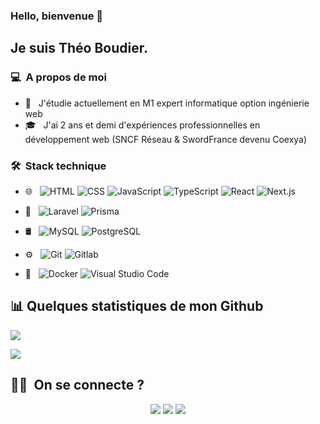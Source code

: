### Hello, bienvenue 👋

## Je suis Théo Boudier.

### 💻 &nbsp;A propos de moi

- 🤔 &nbsp; J'étudie actuellement en M1 expert informatique option ingénierie web
- 🎓 &nbsp; J'ai 2 ans et demi d'expériences professionnelles en développement web (SNCF Réseau & SwordFrance devenu Coexya)


### 🛠 &nbsp;Stack technique

- 🌐 &nbsp;
  ![HTML](https://img.shields.io/badge/-HTML-333333?style=flat&logo=HTML5)
  ![CSS](https://img.shields.io/badge/-CSS-333333?style=flat&logo=CSS3&logoColor=1572B6)
  ![JavaScript](https://img.shields.io/badge/-JavaScript-333333?style=flat&logo=javascript)
  ![TypeScript](https://img.shields.io/badge/-TypeScript-333333?style=flat&logo=typescript)
  ![React](https://img.shields.io/badge/-React-333333?style=flat&logo=react)
  ![Next.js](https://img.shields.io/badge/-Next.js-333333?style=flat&logo=next.js)

- 💾 &nbsp;
    ![Laravel](https://img.shields.io/badge/-Laravel-333333?style=flat&logo=Laravel)
    ![Prisma](https://img.shields.io/badge/-Prisma-333333?style=flat&logo=Prisma) 

- 🛢 &nbsp;
    ![MySQL](https://img.shields.io/badge/-MySQL-333333?style=flat&logo=MySQL) 
    ![PostgreSQL](https://img.shields.io/badge/-PostgreSQL-333333?style=flat&logo=PostgreSQL)



- ⚙️ &nbsp;
  ![Git](https://img.shields.io/badge/-Git-333333?style=flat&logo=git)
  ![Gitlab](https://img.shields.io/badge/-Gitlab-333333?style=flat&logo=gitlab)

- 🔧 &nbsp;
   ![Docker](https://img.shields.io/badge/-Docker-333333?style=flat&logo=docker&logoColor=007ACC)
  ![Visual Studio Code](https://img.shields.io/badge/-Visual%20Studio%20Code-333333?style=flat&logo=visual-studio-code&logoColor=007ACC)

## 📊 Quelques statistiques de mon Github

![](http://github-profile-summary-cards.vercel.app/api/cards/most-commit-language?username=theoleao&theme=default)

![](http://github-profile-summary-cards.vercel.app/api/cards/stats?username=theoleao&theme=default)

##  🤝🏻 &nbsp;On se connecte ?

<p align="center">
<a href="https://theoboudier.io"><img src="https://img.shields.io/badge/-theoboudier.fr-3423A6?style=flat-square&logo=Google-Chrome&logoColor=white"/></a>
<a href="https://www.linkedin.com/in/theoboudier/"><img src="https://img.shields.io/badge/-Théo%20Boudier-0077B5?style=flat-square&logo=Linkedin&logoColor=white"/></a>
<a href="mailto:contact@theoboudier.fr"><img src="https://img.shields.io/badge/-contact@theoboudier.fr-D14836?style=flat-square&logo=Gmail&logoColor=white"/></a>


